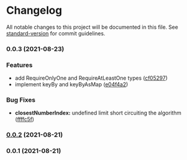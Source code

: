# Changelog

All notable changes to this project will be documented in this file. See [standard-version](https://github.com/conventional-changelog/standard-version) for commit guidelines.

### 0.0.3 (2021-08-23)


### Features

* add RequireOnlyOne and RequireAtLeastOne types ([cf05297](https://github.com/BenedictOng42/fastfunctions/commit/cf05297648b4ac5323c8508b4a37bbcb2baca268))
* implement keyBy and keyByAsMap ([e04f4a2](https://github.com/BenedictOng42/fastfunctions/commit/e04f4a23babd7abb3cb4a4044ac1112cb0d8c6e1))


### Bug Fixes

* **closestNumberIndex:** undefined limit short circuiting the algorithm ([ffffc5f](https://github.com/BenedictOng42/fastfunctions/commit/ffffc5fd0c22f713ce9f49319aff45958fe8a4df))

### [0.0.2](https://github.com/BenedictOng42/fastfunctions/compare/v0.0.1...v0.0.2) (2021-08-21)


### 0.0.1 (2021-08-21)

